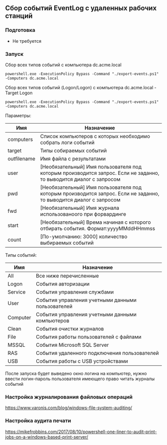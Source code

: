## Сбор событий EventLog c удаленных рабочих станций

### Подготовка

- Не требуется

### Запуск

Сбор всех типов событий с компьютера dc.acme.local
```
powershell.exe -ExecutionPolicy Bypass -Command "./export-events.ps1" -Computers dc.acme.local
```

Сбор всех типов событий (Logon/Logon) с компьютера dc.acme.local -Target Logon
```
powershell.exe -ExecutionPolicy Bypass -Command "./export-events.ps1" -Computers dc.acme.local
```


Параметры:

| Имя              | Назначение                                                                                                        |
|------------------|-------------------------------------------------------------------------------------------------------------------|
| computers        | Список компьютеров с которых необходимо собрать логи событий                                                      |
| target           | Типы собираемых событий                                                                                           |
| outfilename      | Имя файла с результатами                                                                                          |
| user             | [Необязательный] Имя пользователя под которым производится запрос. Если не заданно, то выводится диалог с запросом |
| pwd              | [Необязательный] Имя пользователя под которым производится запрос. Если не заданно, то выводится диалог с запросом |
| fwd              | [Необязательный] Имя журнала использованоого при форвардинге                                                     |
| start            | [Необязательный] Врема начиная с которого отбирать события. Формат:yyyyMMddHHmmss                                |
| count            | [По-умолчанию: 3000] количество выбираемых событий                                                               |



Типы событий:

| Имя              | Назначение                                                                                                       |
|------------------|------------------------------------------------------------------------------------------------------------------|
| All              | Все ниже перечисленные                                                                                           |
| Logon            | События авторизации                                                                                              |
| Service          | События управления службами                                                                                      |
| User             | События управления учетными данными пользователей                                                                |
| Computer         | События управления учетными данными компьютеров                                                                  |
| Clean            | События очистки журналов                                                                                         |
| File             | События работы пользователей с файлами                                                                           |
| MSSQL            | События Microsoft SQL Server                                                                                     |
| RAS              | События удаленного подключения пользователей                                                                     |
| USB              | События работы с USB устройствами                                                                                |

После запуска будет выведено окно логина на компьютер, нужно ввести логин-пароль пользователя имеющего право читать журналы событий


### Настройка журналирования файловых операций

https://www.varonis.com/blog/windows-file-system-auditing/

### Настройка аудита печати

https://mikefrobbins.com/2017/08/10/powershell-one-liner-to-audit-print-jobs-on-a-windows-based-print-server/
